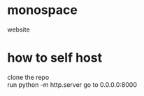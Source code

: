 # monospace
website

# how to self host
clone the repo<br>
run python -m http.server
go to 0.0.0.0:8000
